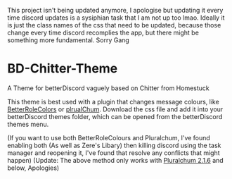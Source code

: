 This project isn't being updated anymore, I apologise but updating it every time discord updates is a sysiphian task that I am not up too lmao. Ideally it is just the class names of the css that need to be updated, because those change every time discord recomplies the app, but there might be something more fundamental. Sorry Gang


# BD-Chitter-Theme
A Theme for betterDiscord vaguely based on Chitter from Homestuck

This theme is best used with a plugin that changes message colours, like [BetterRoleColors](https://betterdiscord.app/plugin/BetterRoleColors) or [plrualChum](https://github.com/estroBiologist/pluralchum).
Download the css file and add it into your betterDiscord themes folder, which can be opened from the betterDiscord themes menu.

(If you want to use both BetterRoleColours and Pluralchum, I've found enabling both (As well as Zere's Libary) then killing discord using the task manager and reopening it, I've found that resolve any conflicts that might happen)
(Update: The above method only works with [Pluralchum 2.1.6](https://github.com/estroBiologist/pluralchum/releases/tag/2.1.6) and below, Apologies)
